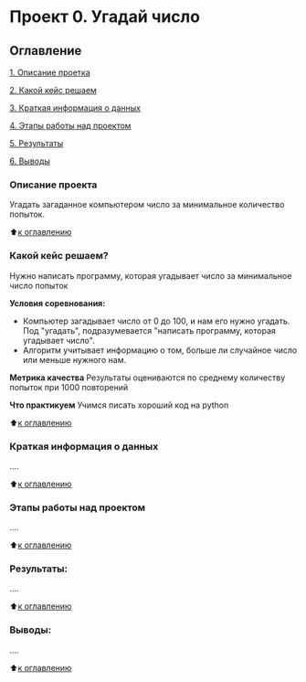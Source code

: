 # Проект 0. Угадай число

## Оглавление
[1. Описание проетка](https://github.com/KKholodova/sf_data_science/tree/main/project_0#описание-проекта)

[2. Какой кейс решаем](https://github.com/KKholodova/sf_data_science/tree/main/project_0#какой-кейс-решаем)

[3. Краткая информация о данных](https://github.com/KKholodova/sf_data_science/tree/maim/project_0#краткая-информация-о-данных)

[4. Этапы работы над проектом](https://github.com/KKholodova/sf_data_science/tree/maim/project_0#этапы-работы-над-проектом)

[5. Результаты](https://github.com/KKholodova/sf_data_science/tree/maim/project_0#результаты)

[6. Выводы](https://github.com/KKholodova/sf_data_science/tree/maim/project_0/#выводы)

### Описание проекта
Угадать загаданное компьютером число за минимальное количество попыток.

:arrow_up:[к оглавлению](https://github.com/KKholodova/sf_data_science/tree/main/project_0#оглавление)

### Какой кейс решаем?
Нужно написать программу, которая угадывает число за минимальное число попыток

**Условия соревнования:**
- Компьютер загадывает число от 0 до 100, и нам его нужно угадать. Под "угадать", подразумевается "написать программу, которая угадывает число".
- Алгоритм учитывает информацию о том, больше ли случайное число или меньше нужного нам.

**Метрика качества**
Результаты оцениваются по среднему количеству попыток при 1000 повторений

**Что практикуем**
Учимся писать хороший код на python

:arrow_up:[к оглавлению](https://github.com/KKholodova/sf_data_science/tree/main/project_0#оглавление)

### Краткая информация о данных 
....

:arrow_up:[к оглавлению](https://github.com/KKholodova/sf_data_science/tree/main/project_0#оглавление)

### Этапы работы над проектом
....

:arrow_up:[к оглавлению](https://github.com/KKholodova/sf_data_science/tree/main/project_0#оглавление)

### Результаты:
....

:arrow_up:[к оглавлению](https://github.com/KKholodova/sf_data_science/tree/main/project_0#оглавление)

### Выводы:
....

:arrow_up:[к оглавлению](https://github.com/KKholodova/sf_data_science/tree/main/project_0#оглавление)